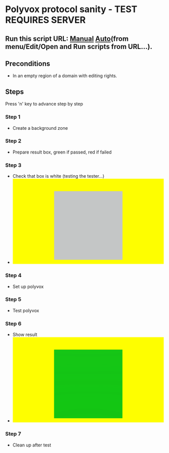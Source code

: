 # Polyvox protocol sanity - TEST REQUIRES SERVER
## Run this script URL: [Manual](./test.js?raw=true)   [Auto](./testAuto.js?raw=true)(from menu/Edit/Open and Run scripts from URL...).

## Preconditions
- In an empty region of a domain with editing rights.

## Steps
Press 'n' key to advance step by step

### Step 1
- Create a background zone
### Step 2
- Prepare result box, green if passed, red if failed
### Step 3
- Check that box is white (testing the tester...)
- ![](./ExpectedImage_00000.png)
### Step 4
- Set up polyvox
### Step 5
- Test polyvox
### Step 6
- Show result
- ![](./ExpectedImage_00001.png)
### Step 7
- Clean up after test
